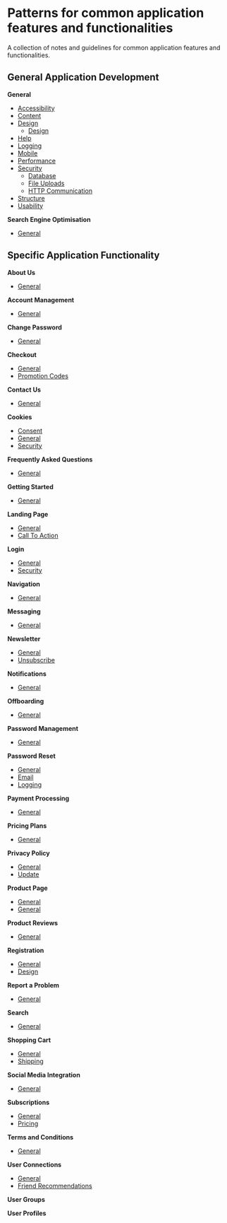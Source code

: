 # Patterns for common application features and functionalities

A collection of notes and guidelines for common application features and functionalities.

## General Application Development

**General**
- [Accessibility](https://github.com/sfvicente/PatternsForCommonApplicationFeaturesAndFunctionalities/blob/master/Docs/General/General-Accessibility.md)
- [Content](https://github.com/sfvicente/PatternsForCommonApplicationFeaturesAndFunctionalities/blob/master/Docs/General/General-Content.md)
- [Design](https://github.com/sfvicente/PatternsForCommonApplicationFeaturesAndFunctionalities/blob/master/Docs/General/General-Design.md)
	- [Design](https://github.com/sfvicente/PatternsForCommonApplicationFeaturesAndFunctionalities/blob/master/Docs/General/General-Design-Icons.md)
- [Help](https://github.com/sfvicente/PatternsForCommonApplicationFeaturesAndFunctionalities/blob/master/Docs/General/General-Help.md)
- [Logging](https://github.com/sfvicente/PatternsForCommonApplicationFeaturesAndFunctionalities/blob/master/Docs/General/General-Logging.md)
- [Mobile](https://github.com/sfvicente/PatternsForCommonApplicationFeaturesAndFunctionalities/blob/master/Docs/General/General-Mobile.md)
- [Performance](https://github.com/sfvicente/PatternsForCommonApplicationFeaturesAndFunctionalities/blob/master/Docs/General/General-Performance.md)
- [Security](https://github.com/sfvicente/PatternsForCommonApplicationFeaturesAndFunctionalities/blob/master/Docs/General/General-Security.md)
	- [Database](https://github.com/sfvicente/PatternsForCommonApplicationFeaturesAndFunctionalities/blob/master/Docs/General/General-Security-Database.md)
	- [File Uploads](https://github.com/sfvicente/PatternsForCommonApplicationFeaturesAndFunctionalities/blob/master/Docs/General/General-Security-FileUploads.md)
	- [HTTP Communication](https://github.com/sfvicente/PatternsForCommonApplicationFeaturesAndFunctionalities/blob/master/Docs/General/General-Security-HttpCommunication.md)
- [Structure](https://github.com/sfvicente/PatternsForCommonApplicationFeaturesAndFunctionalities/blob/master/Docs/General/General-Structure.md)
- [Usability](https://github.com/sfvicente/PatternsForCommonApplicationFeaturesAndFunctionalities/blob/master/Docs/General/General-Usability.md)

**Search Engine Optimisation**
- [General](https://github.com/sfvicente/PatternsForCommonApplicationFeaturesAndFunctionalities/blob/master/Docs/GeneralApplicationDevelopment/Seo/Seo-General.md)

## Specific Application Functionality

**About Us**
- [General](https://github.com/sfvicente/PatternsForCommonApplicationFeaturesAndFunctionalities/blob/master/Docs/AboutUs/AboutUs-General.md)

**Account Management**
- [General](https://github.com/sfvicente/PatternsForCommonApplicationFeaturesAndFunctionalities/blob/master/Docs/AccountManagement/AccountManagement-General.md)

**Change Password**
- [General](https://github.com/sfvicente/PatternsForCommonApplicationFeaturesAndFunctionalities/blob/master/Docs/ChangePassword/ChangePassword-General.md)

**Checkout**
- [General](https://github.com/sfvicente/PatternsForCommonApplicationFeaturesAndFunctionalities/blob/master/Docs/Checkout/Checkout-General.md)
- [Promotion Codes](https://github.com/sfvicente/PatternsForCommonApplicationFeaturesAndFunctionalities/blob/master/Docs/Checkout/Checkout-PromotionCodes.md)

**Contact Us**
- [General](https://github.com/sfvicente/PatternsForCommonApplicationFeaturesAndFunctionalities/blob/master/Docs/ContactUs/ContactUs-General.md)

**Cookies**
- [Consent](https://github.com/sfvicente/PatternsForCommonApplicationFeaturesAndFunctionalities/blob/master/Docs/Cookies/Cookies-Consent.md)
- [General](https://github.com/sfvicente/PatternsForCommonApplicationFeaturesAndFunctionalities/blob/master/Docs/Cookies/Cookies-General.md)
- [Security](https://github.com/sfvicente/PatternsForCommonApplicationFeaturesAndFunctionalities/blob/master/Docs/Cookies/Cookies-Security.md)

**Frequently Asked Questions**
- [General](https://github.com/sfvicente/PatternsForCommonApplicationFeaturesAndFunctionalities/blob/master/Docs/Faqs/Faqs-General.md)

**Getting Started**
- [General](https://github.com/sfvicente/PatternsForCommonApplicationFeaturesAndFunctionalities/blob/master/Docs/GettingStarted/GettingStarted-General.md)

**Landing Page**
- [General](https://github.com/sfvicente/PatternsForCommonApplicationFeaturesAndFunctionalities/blob/master/Docs/LandingPage/LandingPage-General.md)
- [Call To Action](https://github.com/sfvicente/PatternsForCommonApplicationFeaturesAndFunctionalities/blob/master/Docs/LandingPage/LandingPage-CallToAction.md)

**Login**
- [General](https://github.com/sfvicente/PatternsForCommonApplicationFeaturesAndFunctionalities/blob/master/Docs/Login/Login-General.md)
- [Security](https://github.com/sfvicente/PatternsForCommonApplicationFeaturesAndFunctionalities/blob/master/Docs/Login/Login-Security.md)

**Navigation**
- [General](https://github.com/sfvicente/PatternsForCommonApplicationFeaturesAndFunctionalities/blob/master/Docs/Navigation/Navigation-General.md)

**Messaging**
- [General](https://github.com/sfvicente/PatternsForCommonApplicationFeaturesAndFunctionalities/blob/master/Docs/Messaging/Messaging-General.md)

**Newsletter**
- [General](https://github.com/sfvicente/PatternsForCommonApplicationFeaturesAndFunctionalities/blob/master/Docs/Newsletter/Newsletter-General.md)
- [Unsubscribe](https://github.com/sfvicente/PatternsForCommonApplicationFeaturesAndFunctionalities/blob/master/Docs/Newsletter/Newsletter-Unsubscribe.md)

**Notifications**
- [General](https://github.com/sfvicente/PatternsForCommonApplicationFeaturesAndFunctionalities/blob/master/Docs/Notifications/Notifications-General.md)

**Offboarding**
- [General](https://github.com/sfvicente/PatternsForCommonApplicationFeaturesAndFunctionalities/blob/master/Docs/Offboarding/Offboarding-General.md)

**Password Management**
- [General](https://github.com/sfvicente/PatternsForCommonApplicationFeaturesAndFunctionalities/blob/master/Docs/PasswordManagement/PasswordManagement-General.md)

**Password Reset**
- [General](https://github.com/sfvicente/PatternsForCommonApplicationFeaturesAndFunctionalities/blob/master/Docs/PasswordReset/PasswordReset-General.md)
- [Email](https://github.com/sfvicente/PatternsForCommonApplicationFeaturesAndFunctionalities/blob/master/Docs/PasswordReset/PasswordReset-Email.md)
- [Logging](https://github.com/sfvicente/PatternsForCommonApplicationFeaturesAndFunctionalities/blob/master/Docs/PasswordReset/PasswordReset-Logging.md)

**Payment Processing**
- [General](https://github.com/sfvicente/PatternsForCommonApplicationFeaturesAndFunctionalities/blob/master/Docs/PaymentProcessing/PaymentProcessing-General.md)

**Pricing Plans**
- [General](https://github.com/sfvicente/PatternsForCommonApplicationFeaturesAndFunctionalities/blob/master/Docs/PricingPlans/PricingPlans-General.md)

**Privacy Policy**
- [General](https://github.com/sfvicente/PatternsForCommonApplicationFeaturesAndFunctionalities/blob/master/Docs/PrivacyPolicy/PrivacyPolicy-General.md)
- [Update](https://github.com/sfvicente/PatternsForCommonApplicationFeaturesAndFunctionalities/blob/master/Docs/PrivacyPolicy/PrivacyPolicy-Update.md)

**Product Page**
- [General](https://github.com/sfvicente/PatternsForCommonApplicationFeaturesAndFunctionalities/blob/master/Docs/ProductPage/ProductPage-General.md)
- [General](https://github.com/sfvicente/PatternsForCommonApplicationFeaturesAndFunctionalities/blob/master/Docs/ProductPage/ProductPage-CrossSelling.md)

**Product Reviews**
- [General](https://github.com/sfvicente/PatternsForCommonApplicationFeaturesAndFunctionalities/blob/master/Docs/ProductReviews/ProductReviews-General.md)

**Registration**
- [General](https://github.com/sfvicente/PatternsForCommonApplicationFeaturesAndFunctionalities/blob/master/Docs/Registration/Registration-General.md)
- [Design](https://github.com/sfvicente/PatternsForCommonApplicationFeaturesAndFunctionalities/blob/master/Docs/Registration/Registration-Design.md)

**Report a Problem**
- [General](https://github.com/sfvicente/PatternsForCommonApplicationFeaturesAndFunctionalities/blob/master/Docs/ReportProblem/ReportProblem-General.md)

**Search**
- [General](https://github.com/sfvicente/PatternsForCommonApplicationFeaturesAndFunctionalities/blob/master/Docs/Search/Search-General.md)

**Shopping Cart**
- [General](https://github.com/sfvicente/PatternsForCommonApplicationFeaturesAndFunctionalities/blob/master/Docs/ShoppingCart/ShoppingCart-General.md)
- [Shipping](https://github.com/sfvicente/PatternsForCommonApplicationFeaturesAndFunctionalities/blob/master/Docs/ShoppingCart/ShoppingCart-Shipping.md)

**Social Media Integration**
- [General](https://github.com/sfvicente/PatternsForCommonApplicationFeaturesAndFunctionalities/blob/master/Docs/SpecificApplicationFunctionality/SocialMediaIntegration/SocialMediaIntegration-General.md)

**Subscriptions**
- [General](https://github.com/sfvicente/PatternsForCommonApplicationFeaturesAndFunctionalities/blob/master/Docs/Subscriptions/Subscriptions-General.md)
- [Pricing](https://github.com/sfvicente/PatternsForCommonApplicationFeaturesAndFunctionalities/blob/master/Docs/Subscriptions/Subscriptions-Pricing.md)

**Terms and Conditions**
- [General](https://github.com/sfvicente/PatternsForCommonApplicationFeaturesAndFunctionalities/blob/master/Docs/SpecificApplicationFunctionality/TermsAndConditions/TermsAndConditions-General.md)

**User Connections**
- [General](https://github.com/sfvicente/PatternsForCommonApplicationFeaturesAndFunctionalities/blob/master/Docs/UserConnections/UserConnections-General.md)
- [Friend Recommendations](https://github.com/sfvicente/PatternsForCommonApplicationFeaturesAndFunctionalities/blob/master/Docs/UserConnections/UserConnections-FriendRecommendations.md)

**User Groups**

**User Profiles**


